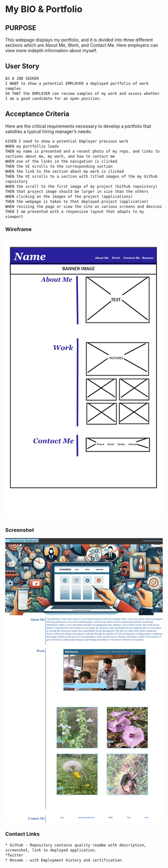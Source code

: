 # My BIO & Portfolio

## PURPOSE 

This webpage displays my portfolio, and it is divided into three different sections which are About Me, Work, and Contact Me. Here employers can view more indepth information about myself.


## User Story

```
AS A JOB SEEKER
I WANT to show a potential EMPLOYER a deployed portfolio of work samples
SO THAT the EMPLOYER can review samples of my work and assess whether I am a good candidate for an open position.
```


## Acceptance Criteria

Here are the critical requirements necessary to develop a portfolio that satisfies a typical hiring manager’s needs:

```
GIVEN I need to show a potential Employer previous work
WHEN my portfollio loads
THEN my name is presented and a recent photo of my repo, and links to sections about me, my work, and how to contact me
WHEN one of the links in the navigation is clicked
THEN the UI scrolls to the corresponding section
WHEN the link to the section about my work is clicked 
THEN the UI scrolls to a section with titled images of the my Github repoistory
WHEN the scroll to the first image of my project (Github repoistory) 
THEN that project image should be larger in size than the others
WHEN clicking on the images of the project (applications)
THEN the webpage is taken to that deployed project (application)
WHEN resizing the page or view the site on various screens and devices
THEN I am presented with a responsive layout that adapts to my viewport
```
### Wireframe

![Wireframe](./Assets/Images/Wireframe.jpg)

### Screenshot

![Screenshot](./Assets/Images/Webpage-Screenshot.png)

### Contact Links

```
* Github - Repository contains quality readme with description, screenshot, link to deployed application.
*Twitter
* Resume - with Employment history and certification
```





